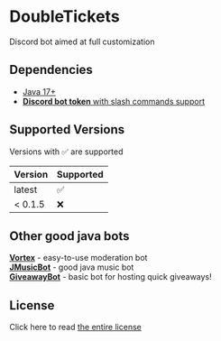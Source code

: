 # DoubleTickets
Discord bot aimed at full customization

## Dependencies

- [Java 17+](https://adoptium.net/temurin/releases/)
- [**Discord bot token** with slash commands support](https://discord.com/developers/applications)

## Supported Versions

Versions with :white_check_mark: are supported

| Version | Supported          |
|---------|--------------------|
| latest  | :white_check_mark: |
| < 0.1.5 | :x:                |

## Other good java bots

[**Vortex**](https://github.com/jagrosh/Vortex) - easy-to-use moderation bot<br>
[**JMusicBot**](https://github.com/jagrosh/MusicBot) - good java music bot<br>
[**GiveawayBot**](https://github.com/jagrosh/GiveawayBot) - basic bot for hosting quick giveaways!<br>

## License

Click here to read [the entire license](https://github.com/mani1232/CustomBot/blob/master/LICENSE.md)